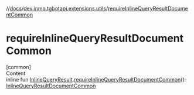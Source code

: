 //[docs](../../index.md)/[dev.inmo.tgbotapi.extensions.utils](index.md)/[requireInlineQueryResultDocumentCommon](require-inline-query-result-document-common.md)



# requireInlineQueryResultDocumentCommon  
[common]  
Content  
inline fun [InlineQueryResult](../dev.inmo.tgbotapi.types.InlineQueries.InlineQueryResult.abstracts/-inline-query-result/index.md).[requireInlineQueryResultDocumentCommon](require-inline-query-result-document-common.md)(): [InlineQueryResultDocumentCommon](../dev.inmo.tgbotapi.types.InlineQueries.InlineQueryResult.abstracts.results.document/-inline-query-result-document-common/index.md)  



